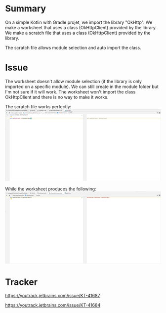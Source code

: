 # Summary

On a simple Kotlin with Gradle projet, we import the library "OkHttp".
We make a worksheet that uses a class (OkHttpClient) provided by the library.
We make a scratch file that uses a class (OkHttpClient) provided by the library.

The scratch file allows module selection and auto import the class.

# Issue

The worksheet doesn't allow module selection (if the library is only imported on a specific module).
We can still create in the module folder but I'm not sure if it will work.
The worksheet won't import the class OkHttpClient and there is no way to make it works.

The scratch file works perfectly:
![Scratch](https://raw.githubusercontent.com/NitroG42/WorksheetNoImportNoModule/master/assets/scratch.png)

While the worksheet produces the following:
![Worksheet](https://raw.githubusercontent.com/NitroG42/WorksheetNoImportNoModule/master/assets/worksheet.png)

# Tracker

https://youtrack.jetbrains.com/issue/KT-41687

https://youtrack.jetbrains.com/issue/KT-41684 
